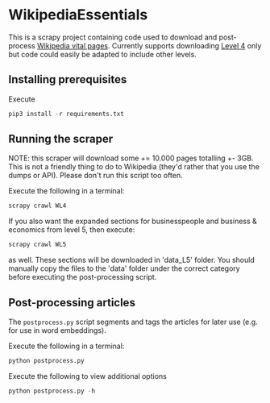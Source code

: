 # WikipediaEssentials

This is a scrapy project containing code used to download and post-process [Wikipedia vital pages](https://en.wikipedia.org/wiki/Wikipedia:Vital_articles). Currently supports downloading [Level 4](https://en.wikipedia.org/wiki/Wikipedia:Vital_articles/Level/4) only but code could easily be adapted to include other levels.

## Installing prerequisites

Execute

```python
pip3 install -r requirements.txt
```

## Running the scraper

NOTE: this scraper will download some += 10.000 pages totalling +- 3GB. This is not a friendly thing to do to Wikipedia (they'd rather that you use the dumps or API). Please don't run this script too often.

Execute the following in a terminal:

```python
scrapy crawl WL4
```

If you also want the expanded sections for businesspeople and business & economics from level 5, then execute:

```python
scrapy crawl WL5
```

as well. These sections will be downloaded in 'data_L5' folder. You should manually copy the files to the 'data' folder under the correct category before executing the post-processing script.

## Post-processing articles

The `postprocess.py` script segments and tags the articles for later use (e.g. for use in word embeddings).

Execute the following in a terminal:

```python
python postprocess.py
```

Execute the following to view additional options

```python
python postprocess.py -h
```
